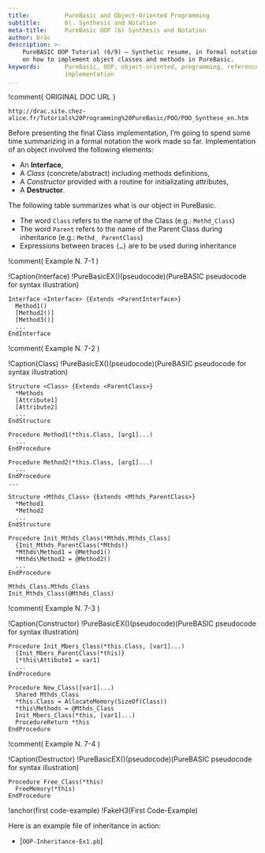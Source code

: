 ```yaml
---
title:          PureBasic and Object-Oriented Programming
subtitle:       6\. Synthesis and Notation
meta-title:     PureBasic OOP (6) Synthesis and Notation
author: Dräc
description: >-
    PureBASIC OOP Tutorial (6/9) — Synthetic resume, in formal notation,
    on how to implement object classes and methods in PureBasic.
keywords:       PureBasic, OOP, object-oriented, programming, reference,
                implementation
...
```


!comment{   ORIGINAL DOC URL   }
~~~~~~~~~~~~~~~~~~~~~~~~~~~~~~~~~~~~~~~~~~~~~~~~~~~~~~~~~~~~~~~~~~~~~~~~
http://drac.site.chez-alice.fr/Tutorials%20Programming%20PureBasic/POO/POO_Synthese_en.htm
~~~~~~~~~~~~~~~~~~~~~~~~~~~~~~~~~~~~~~~~~~~~~~~~~~~~~~~~~~~~~~~~~~~~~~~~

Before presenting the final Class implementation, I’m going to spend some time summarizing in a formal notation the work made so far. Implementation of an object involved the following elements:

*   An **Interface**,
*   A *Class* (concrete/abstract) including methods definitions,
*   A *Constructor* provided with a routine for initializating attributes,
*   A **Destructor**.

The following table summarizes what is our object in PureBasic.

*   The word `Class` refers to the name of the Class (e.g.: `Methd_Class`)
*   The word `Parent` refers to the name of the Parent Class during inheritance (e.g.: `Methd_ ParentClass`)
*   Expressions between braces `{…}` are to be used during inheritance

!comment( Example N. 7-1 )

!Caption(Interface)
!PureBasicEX()(pseudocode)(PureBASIC pseudocode for syntax illustration)
~~~~~~~~~~~~~~~~~~~~~~~~~~~~~~~~~~~~~~~~~~~~~~~~~~~~~~~~~~~~~~~~~~~~~~~~
Interface <Interface> {Extends <ParentInterface>}
  Method1()
  [Method2()]
  [Method3()]
  ...
EndInterface
~~~~~~~~~~~~~~~~~~~~~~~~~~~~~~~~~~~~~~~~~~~~~~~~~~~~~~~~~~~~~~~~~~~~~~~~


!comment( Example N. 7-2 )

!Caption(Class)
!PureBasicEX()(pseudocode)(PureBASIC pseudocode for syntax illustration)
~~~~~~~~~~~~~~~~~~~~~~~~~~~~~~~~~~~~~~~~~~~~~~~~~~~~~~~~~~~~~~~~~~~~~~~~
Structure <Class> {Extends <ParentClass>}
  *Methods
  [Attribute1]
  [Attribute2]
  ...
EndStructure

Procedure Method1(*this.Class, [arg1]...)
  ...
EndProcedure

Procedure Method2(*this.Class, [arg1]...)
  ...
EndProcedure
...

Structure <Mthds_Class> {Extends <Mthds_ParentClass>}
  *Method1
  *Method2
  ...
EndStructure

Procedure Init_Mthds_Class(*Mthds.Mthds_Class)
  {Init_Mthds_ParentClass(*Mthds)}
  *Mthds\Method1 = @Method1()
  *Mthds\Method2 = @Method2()
  ...
EndProcedure

Mthds_Class.Mthds_Class
Init_Mthds_Class(@Mthds_Class)
~~~~~~~~~~~~~~~~~~~~~~~~~~~~~~~~~~~~~~~~~~~~~~~~~~~~~~~~~~~~~~~~~~~~~~~~


!comment( Example N. 7-3 )

!Caption(Constructor)
!PureBasicEX()(pseudocode)(PureBASIC pseudocode for syntax illustration)
~~~~~~~~~~~~~~~~~~~~~~~~~~~~~~~~~~~~~~~~~~~~~~~~~~~~~~~~~~~~~~~~~~~~~~~~
Procedure Init_Mbers_Class(*this.Class, [var1]...)
  {Init_Mbers_ParentClass(*this)}
  [*this\Attibute1 = var1]
  ...
EndProcedure

Procedure New_Class([var1]...)
  Shared Mthds_Class
  *this.Class = AllocateMemory(SizeOf(Class))
  *this\Methods = @Mthds_Class
  Init_Mbers_Class(*this, [var1]...)
  ProcedureReturn *this
EndProcedure
~~~~~~~~~~~~~~~~~~~~~~~~~~~~~~~~~~~~~~~~~~~~~~~~~~~~~~~~~~~~~~~~~~~~~~~~


!comment( Example N. 7-4 )

!Caption(Destructor)
!PureBasicEX()(pseudocode)(PureBASIC pseudocode for syntax illustration)
~~~~~~~~~~~~~~~~~~~~~~~~~~~~~~~~~~~~~~~~~~~~~~~~~~~~~~~~~~~~~~~~~~~~~~~~
Procedure Free_Class(*this)
  FreeMemory(*this)
EndProcedure
~~~~~~~~~~~~~~~~~~~~~~~~~~~~~~~~~~~~~~~~~~~~~~~~~~~~~~~~~~~~~~~~~~~~~~~~


!anchor(first code-example)
!FakeH3(First Code-Example)


Here is an example file of inheritance in action:

* [`OOP-Inheritance-Ex1.pb`]

